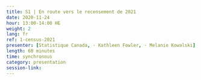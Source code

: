 ```yaml
---
title: S1 | En route vers le recensement de 2021
date: 2020-11-24
hour: 13:00-14:00 HE
weight: 2
lang: fr
ref: 1-census-2021
presenter: [Statistique Canada, · Kathleen Fowler, · Melanie Kowalski]
length: 60 minutes
time: synchronous
category: presentation
session-link:
---
```

